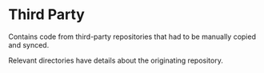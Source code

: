 # Third Party

Contains code from third-party repositories that had to be manually
copied and synced.

Relevant directories have details about the originating repository.
